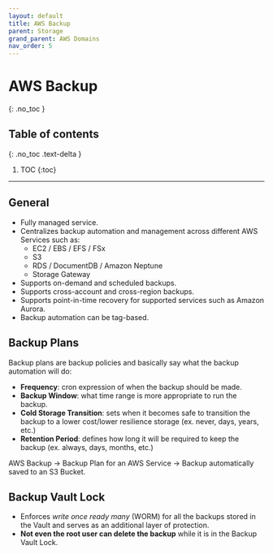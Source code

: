 ```yaml
---
layout: default
title: AWS Backup
parent: Storage
grand_parent: AWS Domains
nav_order: 5
---
```


# AWS Backup
{: .no_toc }

## Table of contents
{: .no_toc .text-delta }

1. TOC
{:toc}

---

## General

- Fully managed service.
- Centralizes backup automation and management across different AWS Services such as:
  - EC2 / EBS / EFS / FSx
  - S3
  - RDS / DocumentDB / Amazon Neptune
  - Storage Gateway
- Supports on-demand and scheduled backups.
- Supports cross-account and cross-region backups.
- Supports point-in-time recovery for supported services such as Amazon Aurora.
- Backup automation can be tag-based.

## Backup Plans

Backup plans are backup policies and basically say what the backup automation will do:

- **Frequency**: cron expression of when the backup should be made.
- **Backup Window**: what time range is more appropriate to run the backup.
- **Cold Storage Transition**: sets when it becomes safe to transition the backup to a lower cost/lower resilience storage (ex. never, days, years, etc.)
- **Retention Period**: defines how long it will be required to keep the backup (ex. always, days, months, etc.)

AWS Backup -> Backup Plan for an AWS Service -> Backup automatically saved to an S3 Bucket.

## Backup Vault Lock

- Enforces *write once ready many* (WORM) for all the backups stored in the Vault and serves as an additional layer of protection.
- **Not even the root user can delete the backup** while it is in the Backup Vault Lock.